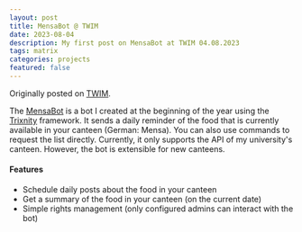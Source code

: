 ```yaml
---
layout: post
title: MensaBot @ TWIM
date: 2023-08-04
description: My first post on MensaBot at TWIM 04.08.2023
tags: matrix
categories: projects
featured: false
---
```


Originally posted on [TWIM](https://matrix.org/blog/2023/08/04/this-week-in-matrix-2023-08-04/).

The [MensaBot](https://github.com/dfuchss/MensaBot) is a bot I created at the beginning of the year using the [Trixnity](https://trixnity.gitlab.io/trixnity/) framework.
It sends a daily reminder of the food that is currently available in your canteen (German: Mensa).
You can also use commands to request the list directly.
Currently, it only supports the API of my university's canteen. However, the bot is extensible for new canteens.

#### Features

- Schedule daily posts about the food in your canteen
- Get a summary of the food in your canteen (on the current date)
- Simple rights management (only configured admins can interact with the bot)
